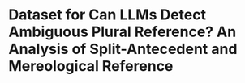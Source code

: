 # Dataset for Can LLMs Detect Ambiguous Plural Reference? An Analysis of Split-Antecedent and Mereological Reference
